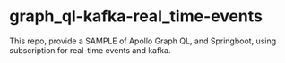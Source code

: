 # graph_ql-kafka-real_time-events
This repo, provide a SAMPLE of Apollo Graph QL, and Springboot, using subscription for real-time events and kafka.
